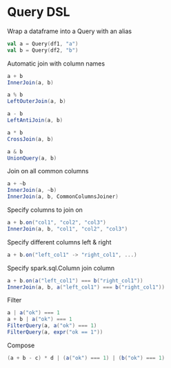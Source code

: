 # Query DSL

Wrap a dataframe into a Query with an alias

```scala
val a = Query(df1, "a")
val b = Query(df2, "b")
```

Automatic join with column names

```scala
a + b
InnerJoin(a, b)

a % b
LeftOuterJoin(a, b)

a - b
LeftAntiJoin(a, b)

a * b
CrossJoin(a, b)

a & b
UnionQuery(a, b)
```

Join on all common columns

```scala
a + ~b
InnerJoin(a, ~b)
InnerJoin(a, b, CommonColumnsJoiner)
```

Specify columns to join on

```scala
a + b.on("col1", "col2", "col3")
InnerJoin(a, b, "col1", "col2", "col3")
```

Specify different columns left & right

```scala
a + b.on("left_col1" -> "right_col1", ...)
```
Specify spark.sql.Column join column

```scala
a + b.on(a("left_col1") === b("right_col1"))
InnerJoin(a, b, a("left_col1") === b("right_col1"))
```

Filter

```scala
a | a("ok") === 1
a + b | a("ok") === 1
FilterQuery(a, a("ok") === 1)
FilterQuery(a, expr("ok == 1"))
```

Compose

```scala
(a + b - c) * d | (a("ok") === 1) | (b("ok") === 1)
```